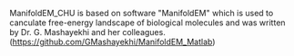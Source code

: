 ManifoldEM_CHU is based on software "ManifoldEM" which is used to canculate free-energy landscape of biological molecules and was written by Dr. G. Mashayekhi and her colleagues. (https://github.com/GMashayekhi/ManifoldEM_Matlab) 
